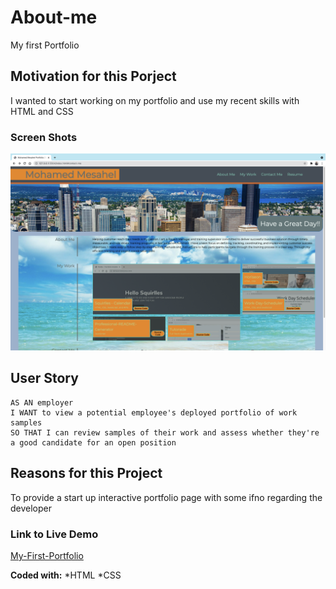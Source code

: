 # About-me
My first Portfolio

## Motivation for this Porject
I wanted to start working on my portfolio and use my recent skills with HTML and CSS

### Screen Shots
![](./assets/images/Portfolio.png)

## User Story

```
AS AN employer
I WANT to view a potential employee's deployed portfolio of work samples
SO THAT I can review samples of their work and assess whether they're a good candidate for an open position
```

## Reasons for this Project
To provide a start up interactive portfolio page with some ifno regarding the developer
### Link to Live Demo

[My-First-Portfolio](https://mohamedmesahel.github.io/About-me/)

**Coded with:**
   *HTML
   *CSS